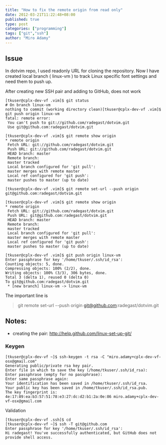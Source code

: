 ```yaml
---
title: "How to fix the remote origin from read only"
date: 2012-03-21T11:22:48+08:00
published: true
type: post
categories: ["programming"]
tags: ["git","ssh"]
author: "Miro Adamy"
---
```


## Issue

In dotvim repo, I used readonly URL for cloning the repository. Now I have created local branch ( linux-vm ) to track Linux specific font settings and need them to push up.

After creating new SSH pair and adding to GitHub, does not work

```
[tkuser@cplx-dev-vf .vim]$ git status
# On branch linux-vm
nothing to commit (working directory clean)[tkuser@cplx-dev-vf .vim]$ git push origin linux-vm
fatal: remote error:
 You can't push to git://github.com/radegast/dotvim.git
 Use git@github.com:radegast/dotvim.git
 
[tkuser@cplx-dev-vf .vim]$ git remote show origin
* remote origin
 Fetch URL: git://github.com/radegast/dotvim.git
 Push URL: git://github.com/radegast/dotvim.git
 HEAD branch: master
 Remote branch:
 master tracked
 Local branch configured for 'git pull':
 master merges with remote master
 Local ref configured for 'git push':
 master pushes to master (up to date)
 
[tkuser@cplx-dev-vf .vim]$ git remote set-url --push origin git@github.com:radegast/dotvim.git
 
[tkuser@cplx-dev-vf .vim]$ git remote show origin
* remote origin
 Fetch URL: git://github.com/radegast/dotvim.git
 Push URL: git@github.com:radegast/dotvim.git
 HEAD branch: master
 Remote branch:
 master tracked
 Local branch configured for 'git pull':
 master merges with remote master
 Local ref configured for 'git push':
 master pushes to master (up to date)
 
[tkuser@cplx-dev-vf .vim]$ git push origin linux-vm
Enter passphrase for key '/home/tkuser/.ssh/id_rsa':
Counting objects: 5, done.
Compressing objects: 100% (2/2), done.
Writing objects: 100% (3/3), 306 bytes, done.
Total 3 (delta 1), reused 0 (delta 0)
To git@github.com:radegast/dotvim.git
 * [new branch] linux-vm -> linux-vm

```

The important line is

> git remote set-url --push origin git@github.com:radegast/dotvim.git

## Notes:

* creating the pair: http://help.github.com/linux-set-up-git/

### Keygen

```
[tkuser@cplx-dev-vf ~]$ ssh-keygen -t rsa -C "miro.adamy+cplx-dev-vf-osx@gmail.com"
Generating public/private rsa key pair.
Enter file in which to save the key (/home/tkuser/.ssh/id_rsa):
Enter passphrase (empty for no passphrase):
Enter same passphrase again:
Your identification has been saved in /home/tkuser/.ssh/id_rsa.
Your public key has been saved in /home/tkuser/.ssh/id_rsa.pub.
The key fingerprint is:
4e:17:89:ea:b3:57:51:78:e3:27:dc:d2:b1:2a:0e:86 miro.adamy+cplx-dev-vf-osx@gmail.com

```

Validation

```
[tkuser@cplx-dev-vf .ssh]$ cd
[tkuser@cplx-dev-vf ~]$ ssh -T git@github.com
Enter passphrase for key '/home/tkuser/.ssh/id_rsa':
Hi radegast! You've successfully authenticated, but GitHub does not provide shell access.
```